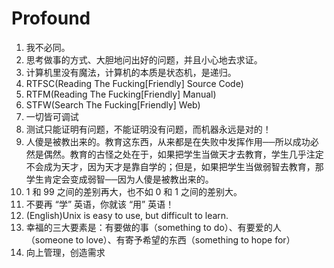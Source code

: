 # Profound

1. 我不必同。
1. 思考做事的方式、大胆地问出好的问题，并且小心地去求证。
1. 计算机里没有魔法，计算机的本质是状态机，是递归。
1. RTFSC(Reading The Fucking\[Friendly\] Source Code)
1. RTFM(Reading The Fucking\[Friendly\] Manual)
1. STFW(Search The Fucking\[Friendly\] Web)
1. 一切皆可调试
1. 测试只能证明有问题，不能证明没有问题，而机器永远是对的！
1. 人傻是被教出来的。教育这东西，从来都是在失败中发挥作用──所以成功必然是偶然。教育的古怪之处在于，如果把学生当做天才去教育，学生几乎注定不会成为天才，因为天才是靠自学的；但是，如果把学生当做弱智去教育，那学生肯定会变成弱智──因为人傻是被教出来的。
1. 1 和 99 之间的差别再大，也不如 0 和 1 之间的差别大。
1. 不要再 “学” 英语，你就该 “用” 英语！
1. (English)Unix is easy to use, but difficult to learn.
1. 幸福的三大要素是：有要做的事（something to do）、有要爱的人（someone to love）、有寄予希望的东西（something to hope for）
1. 向上管理，创造需求
